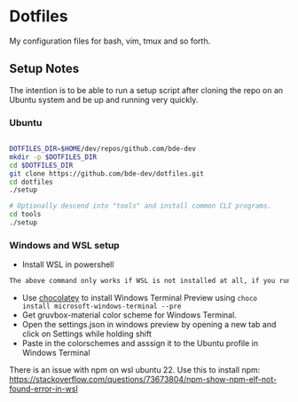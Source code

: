 # Dotfiles

My configuration files for bash, vim, tmux and so forth.

## Setup Notes

The intention is to be able to run a setup script after cloning the repo on an Ubuntu system and be up and running very quickly.

### Ubuntu
```bash

DOTFILES_DIR=$HOME/dev/repos/github.com/bde-dev
mkdir -p $DOTFILES_DIR
cd $DOTFILES_DIR
git clone https://github.com/bde-dev/dotfiles.git
cd dotfiles
./setup

# Optionally descend into "tools" and install common CLI programs.
cd tools
./setup
```

### Windows and WSL setup

- Install WSL in powershell

```bash
The above command only works if WSL is not installed at all, if you run wsl --install and see the WSL help text, please try running wsl --list --online to see a list of available distros and run wsl --install -d <DistroName> to install a distro. To uninstall WSL, see Uninstall legacy version of WSL or unregister or uninstall a Linux distribution.
```

- Use [chocolatey](https://chocolatey.org/install) to install Windows Terminal Preview using `choco install microsoft-windows-terminal --pre`
- Get gruvbox-material color scheme for Windows Terminal.
- Open the settings.json in windows preview by opening a new tab and click on Settings while holding shift
- Paste in the colorschemes and asssign it to the Ubuntu profile in Windows Terminal

There is an issue with npm on wsl ubuntu 22. Use this to install npm: <https://stackoverflow.com/questions/73673804/npm-show-npm-elf-not-found-error-in-wsl>
